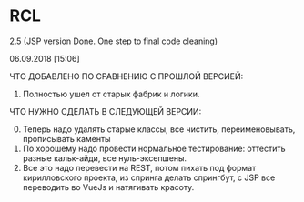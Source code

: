 # RCL

2.5 (JSP version Done. One step to final code cleaning)


06.09.2018 [15:06]


ЧТО ДОБАВЛЕНО ПО СРАВНЕНИЮ С ПРОШЛОЙ ВЕРСИЕЙ:

1. Полностью ушел от старых фабрик и логики. 



ЧТО НУЖНО СДЕЛАТЬ В СЛЕДУЮЩЕЙ ВЕРСИИ:

0. Теперь надо удалять старые классы, все чистить, переименовывать, прописывать каменты
1. По хорошему надо провести нормальное тестирование: оттестить разные кальк-айди, все нуль-эксепшены.
2. Все это надо перевести на REST, потом пихать под формат кирилловского проекта, из спринга делать спрингбут, с JSP все переводить во VueJs  и натягивать красоту.
